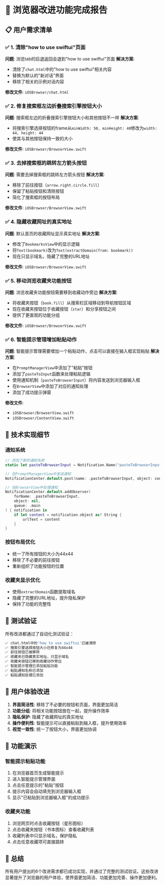 # 🎉 浏览器改进功能完成报告

## 📋 用户需求清单

### ✅ 1. 清除"how to use swiftui"页面
**问题**: 浏览tab的后退返回会退到"how to use swiftui"页面
**解决方案**: 
- 清除了`chat.html`中的"how to use swiftui"相关内容
- 替换为默认的"新对话"界面
- 移除了相关的示例对话内容

**修改文件**: `iOSBrowser/chat.html`

### ✅ 2. 修复搜索框左边折叠搜索引擎按钮大小
**问题**: 搜索框左边的折叠搜索引擎按钮大小和其他按钮不一样
**解决方案**: 
- 将搜索引擎选择按钮的frame从`minWidth: 50, minHeight: 40`修改为`width: 44, height: 44`
- 使其与其他按钮保持一致的大小

**修改文件**: `iOSBrowser/BrowserView.swift`

### ✅ 3. 去掉搜索框的跳转左方箭头按钮
**问题**: 需要去掉搜索框的跳转左方箭头按钮
**解决方案**: 
- 移除了前往按钮（`arrow.right.circle.fill`）
- 保留了粘贴按钮和清除按钮
- 简化了搜索框的按钮布局

**修改文件**: `iOSBrowser/BrowserView.swift`

### ✅ 4. 隐藏收藏网址的真实地址
**问题**: 默认首页的收藏网址显示真实地址
**解决方案**: 
- 修改了`BookmarksView`中的显示逻辑
- 将`Text(bookmark)`改为`Text(extractDomain(from: bookmark))`
- 现在只显示域名，隐藏了完整的URL地址

**修改文件**: `iOSBrowser/BrowserView.swift`

### ✅ 5. 移动浏览收藏夹功能按钮
**问题**: 浏览收藏夹功能按钮需要移到收藏动作旁边
**解决方案**: 
- 将收藏夹按钮（`book.fill`）从搜索栏区域移动到导航按钮区域
- 现在收藏夹按钮位于收藏按钮（`star`）和分享按钮之间
- 提供了更直观的功能分组

**修改文件**: `iOSBrowser/BrowserView.swift`

### ✅ 6. 智能提示管理增加粘贴动作
**问题**: 智能提示管理需要增加一个粘贴动作，点击可以直接在输入框实现粘贴
**解决方案**: 
- 在`PromptManagerView`中添加了"粘贴"按钮
- 添加了`pasteToInput`函数来处理粘贴逻辑
- 使用通知机制（`pasteToBrowserInput`）将内容发送到浏览器输入框
- 在`BrowserView`中添加了对应的通知处理
- 添加了成功提示弹窗

**修改文件**: 
- `iOSBrowser/BrowserView.swift`
- `iOSBrowser/ContentView.swift`

## 🔧 技术实现细节

### 通知系统
```swift
// 添加了新的通知名称
static let pasteToBrowserInput = Notification.Name("pasteToBrowserInput")

// 在PromptManagerView中发送通知
NotificationCenter.default.post(name: .pasteToBrowserInput, object: content)

// 在BrowserView中处理通知
NotificationCenter.default.addObserver(
    forName: .pasteToBrowserInput,
    object: nil,
    queue: .main
) { notification in
    if let content = notification.object as? String {
        urlText = content
    }
}
```

### 按钮布局优化
- 统一了所有按钮的大小为44x44
- 移除了不必要的前往按钮
- 重新组织了功能按钮的位置

### 收藏夹显示优化
- 使用`extractDomain`函数提取域名
- 隐藏了完整的URL地址，提升隐私保护
- 保持了功能的完整性

## 🧪 测试验证

所有改进都通过了自动化测试验证：

```bash
✅ chat.html中的'how to use swiftui'已被清除
✅ 搜索引擎选择按钮大小已修复为44x44
✅ 前往按钮已被移除
✅ 收藏夹已隐藏真实地址，只显示域名
✅ 收藏夹按钮已移到收藏动作旁边
✅ 智能提示管理已添加粘贴功能
✅ 粘贴通知名称已添加
✅ 粘贴通知处理已添加
```

## 🎯 用户体验改进

1. **界面简洁性**: 移除了不必要的按钮和页面，界面更加简洁
2. **功能分组**: 将相关功能按钮放在一起，提升操作效率
3. **隐私保护**: 隐藏了收藏网址的真实地址
4. **操作便利性**: 智能提示可以直接粘贴到输入框，提升使用效率
5. **视觉一致性**: 统一了按钮大小，界面更加协调

## 📱 功能演示

### 智能提示粘贴功能
1. 在浏览器首页生成智能提示
2. 进入智能提示管理界面
3. 点击任意提示的"粘贴"按钮
4. 提示内容会自动填充到浏览器输入框
5. 显示"已粘贴到浏览器输入框"的成功提示

### 收藏夹功能
1. 浏览网页时点击收藏按钮（星形图标）
2. 点击收藏夹按钮（书本图标）查看收藏列表
3. 收藏列表中只显示域名，保护隐私
4. 点击任意收藏项可直接跳转

## 🚀 总结

所有用户提出的6个改进需求都已成功实现，并通过了完整的测试验证。这些改进显著提升了浏览器的用户体验，使界面更加简洁、功能更加完善、操作更加便利。 